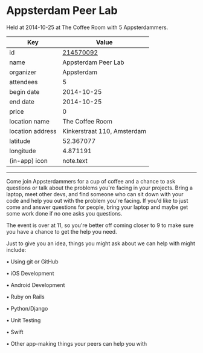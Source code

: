 # Appsterdam Peer Lab
Held at 2014-10-25 at The Coffee Room with 5 Appsterdammers.
        
|Key|Value
|---|---|
|id|[214570092](https://www.meetup.com/appsterdam/events/214570092/)|
|name|Appsterdam Peer Lab|
|organizer|Appsterdam|
|attendees|5|
|begin date|2014-10-25|
|end date|2014-10-25|
|price|0|
|location name|The Coffee Room|
|location address|Kinkerstraat 110, Amsterdam|
|latitude|52.367077|
|longitude|4.871191|
|(in-app) icon|note.text|

---

Come join Appsterdammers for a cup of coffee and a chance to ask questions or talk about the problems you're facing in your projects. Bring a laptop, meet other devs, and find someone who can sit down with your code and help you out with the problem you're facing. If you'd like to just come and answer questions for people, bring your laptop and maybe get some work done if no one asks you questions.

The event is over at 11, so you're better off coming closer to 9 to make sure you have a chance to get the help you need.

Just to give you an idea, things you might ask about we can help with might include:

• Using git or GitHub

• iOS Development

• Android Development

• Ruby on Rails

• Python/Django

• Unit Testing

• Swift

• Other app-making things your peers can help you with


